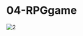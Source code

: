 # 04-RPGgame

![2](https://cloud.githubusercontent.com/assets/12276056/25554380/f24e4462-2c99-11e7-8d58-1e9143e20bf3.png)
